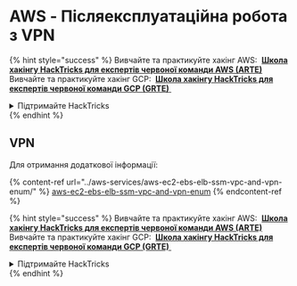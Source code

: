 # AWS - Післяексплуатаційна робота з VPN

{% hint style="success" %}
Вивчайте та практикуйте хакінг AWS: <img src="/.gitbook/assets/image.png" alt="" data-size="line"> [**Школа хакінгу HackTricks для експертів червоної команди AWS (ARTE)**](https://training.hacktricks.xyz/courses/arte) <img src="/.gitbook/assets/image.png" alt="" data-size="line"> \
Вивчайте та практикуйте хакінг GCP: <img src="/.gitbook/assets/image (2).png" alt="" data-size="line"> [**Школа хакінгу HackTricks для експертів червоної команди GCP (GRTE)** <img src="/.gitbook/assets/image (2).png" alt="" data-size="line">](https://training.hacktricks.xyz/courses/grte)

<details>

<summary>Підтримайте HackTricks</summary>

* Перевірте [**плани підписки**](https://github.com/sponsors/carlospolop)!
* **Приєднуйтесь до** 💬 [**групи Discord**](https://discord.gg/hRep4RUj7f) або [**групи Telegram**](https://t.me/peass) або **слідкуйте** за нами на **Twitter** 🐦 [**@hacktricks\_live**](https://twitter.com/hacktricks\_live)**.**
* **Поширюйте хакінг-прийоми, надсилаючи PR до** [**HackTricks**](https://github.com/carlospolop/hacktricks) **та** [**HackTricks Cloud**](https://github.com/carlospolop/hacktricks-cloud) **репозиторіїв на GitHub.**

</details>
{% endhint %}

## VPN

Для отримання додаткової інформації:

{% content-ref url="../aws-services/aws-ec2-ebs-elb-ssm-vpc-and-vpn-enum/" %}
[aws-ec2-ebs-elb-ssm-vpc-and-vpn-enum](../aws-services/aws-ec2-ebs-elb-ssm-vpc-and-vpn-enum/)
{% endcontent-ref %}

{% hint style="success" %}
Вивчайте та практикуйте хакінг AWS: <img src="/.gitbook/assets/image.png" alt="" data-size="line"> [**Школа хакінгу HackTricks для експертів червоної команди AWS (ARTE)**](https://training.hacktricks.xyz/courses/arte) <img src="/.gitbook/assets/image.png" alt="" data-size="line"> \
Вивчайте та практикуйте хакінг GCP: <img src="/.gitbook/assets/image (2).png" alt="" data-size="line"> [**Школа хакінгу HackTricks для експертів червоної команди GCP (GRTE)** <img src="/.gitbook/assets/image (2).png" alt="" data-size="line">](https://training.hacktricks.xyz/courses/grte)

<details>

<summary>Підтримайте HackTricks</summary>

* Перевірте [**плани підписки**](https://github.com/sponsors/carlospolop)!
* **Приєднуйтесь до** 💬 [**групи Discord**](https://discord.gg/hRep4RUj7f) або [**групи Telegram**](https://t.me/peass) або **слідкуйте** за нами на **Twitter** 🐦 [**@hacktricks\_live**](https://twitter.com/hacktricks\_live)**.**
* **Поширюйте хакінг-прийоми, надсилаючи PR до** [**HackTricks**](https://github.com/carlospolop/hacktricks) **та** [**HackTricks Cloud**](https://github.com/carlospolop/hacktricks-cloud) **репозиторіїв на GitHub.**

</details>
{% endhint %}
